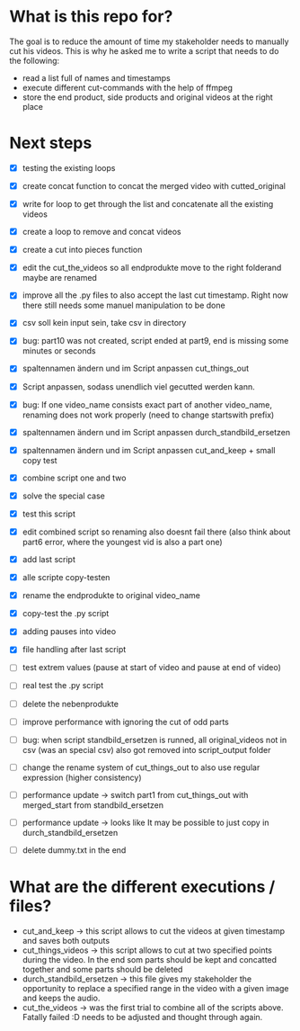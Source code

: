 # What is this repo for? 

The goal is to reduce the amount of time my stakeholder needs to manually cut his videos. This is why he asked me to write a script that needs to do the following: 
- read a list full of names and timestamps 
- execute different cut-commands with the help of ffmpeg 
- store the end product, side products and original videos at the right place

# Next steps
- [x] testing the existing loops
- [x] create concat function to concat the merged video with cutted_original
- [x] write for loop to get through the list and concatenate all the existing videos
- [x] create a loop to remove and concat videos
- [x] create a cut into pieces function
- [x] edit the cut_the_videos so all endprodukte move to the right folderand maybe are renamed
- [x] improve all the .py files to also accept the last cut timestamp. Right now there still needs some manuel manipulation to be done
- [x] csv soll kein input sein, take csv in directory
- [x] bug: part10 was not created, script ended at part9, end is missing some minutes or seconds
- [x] spaltennamen ändern und im Script anpassen cut_things_out
- [x] Script anpassen, sodass unendlich viel gecutted werden kann.
- [x] bug: If one video_name consists exact part of another video_name, renaming does not work properly (need to change startswith prefix)
- [x] spaltennamen ändern und im Script anpassen durch_standbild_ersetzen
- [x] spaltennamen ändern und im Script anpassen cut_and_keep + small copy test
- [x] combine script one and two
- [x] solve the special case
- [x] test this script
- [x] edit combined script so renaming also doesnt fail there (also think about part6 error, where the youngest vid is also a part one)
- [x] add last script 
- [x] alle scripte copy-testen
- [x] rename the endprodukte to original video_name
- [x] copy-test the .py script
- [x] adding pauses into video
- [x] file handling after last script
- [ ] test extrem values (pause at start of video and pause at end of video)
- [ ] real test the .py script
- [ ] delete the nebenprodukte
- [ ] improve performance with ignoring the cut of odd parts 
- [ ] bug: when script standbild_ersetzen is runned, all original_videos not in csv (was an special csv) also got removed into script_output folder


- [ ] change the rename system of cut_things_out to also use regular expression (higher consistency)
- [ ] performance update -> switch part1 from cut_things_out with merged_start from standbild_ersetzen
- [ ] performance update -> looks like It may be possible to just copy in durch_standbild_ersetzen
- [ ] delete dummy.txt in the end

# What are the different executions / files? 
- cut_and_keep -> this script allows to cut the videos at given timestamp and saves both outputs 
- cut_things_videos -> this script allows to cut at two specified points during the video. In the end som parts should be kept and concatted together and some parts should be deleted
- durch_standbild_ersetzen -> this file gives my stakeholder the opportunity to replace a specified range in the video with a given image and keeps the audio. 
- cut_the_videos -> was the first trial to combine all of the scripts above. Fatally failed :D needs to be adjusted and thought through again.  
